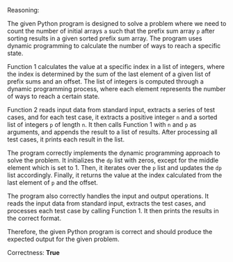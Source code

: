 Reasoning:

The given Python program is designed to solve a problem where we need to count the number of initial arrays `a` such that the prefix sum array `p` after sorting results in a given sorted prefix sum array. The program uses dynamic programming to calculate the number of ways to reach a specific state.

Function 1 calculates the value at a specific index in a list of integers, where the index is determined by the sum of the last element of a given list of prefix sums and an offset. The list of integers is computed through a dynamic programming process, where each element represents the number of ways to reach a certain state.

Function 2 reads input data from standard input, extracts a series of test cases, and for each test case, it extracts a positive integer `n` and a sorted list of integers `p` of length `n`. It then calls Function 1 with `n` and `p` as arguments, and appends the result to a list of results. After processing all test cases, it prints each result in the list.

The program correctly implements the dynamic programming approach to solve the problem. It initializes the `dp` list with zeros, except for the middle element which is set to 1. Then, it iterates over the `p` list and updates the `dp` list accordingly. Finally, it returns the value at the index calculated from the last element of `p` and the offset.

The program also correctly handles the input and output operations. It reads the input data from standard input, extracts the test cases, and processes each test case by calling Function 1. It then prints the results in the correct format.

Therefore, the given Python program is correct and should produce the expected output for the given problem.

Correctness: **True**